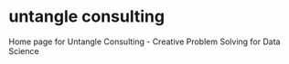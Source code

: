 untangle consulting
========

Home page for Untangle Consulting - Creative Problem Solving for Data Science